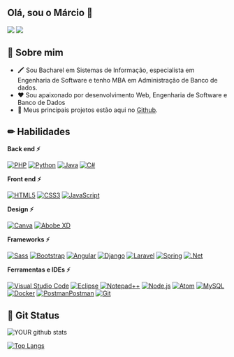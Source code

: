 ## Olá, sou o Márcio 🤙


[<img src="https://img.shields.io/badge/linkedin-%230077B5.svg?&style=for-the-badge&logo=linkedin&logoColor=white" />](https://www.linkedin.com/in/agnaldomarcio/) 
[<img src="https://img.shields.io/badge/twitter-%231DA1F2.svg?&style=for-the-badge&logo=twitter&logoColor=white" />](https://twitter.com/agnaldomarcio)
 


<h2>📝 Sobre mim</h2>
<ul>
<li>🖍 Sou Bacharel em Sistemas de Informação, especialista em Engenharia de Software e tenho MBA em Administração de Banco de dados.</li>
<li>❤ Sou apaixonado por desenvolvimento Web, Engenharia de Software e Banco de Dados</li>
<li>🤜 Meus principais projetos estão aqui no <a href="https://github.com/agnaldomarcio?tab=repositories">Github</a>.</li>
<!-- <li>📙 Check out my <a href="">resume</a>.</li> -->
</ul>


<h2>✏ Habilidades</h2>

**Back end ⚡**

<a href="https://php.net/" title="PHP"><img src="https://img.shields.io/badge/PHP-777BB4?style=for-the-badge&logo=php&logoColor=white" alt="PHP"></a>
<a href="https://www.python.org/" title="Python"><img src="https://img.shields.io/badge/Python-3776AB?style=for-the-badge&logo=python&logoColor=white" alt="Python"></a>
<a href="https://go.java/" title="Java"><img src="https://img.shields.io/badge/Java-ED8B00?style=for-the-badge&logo=java&logoColor=white" alt="Java"></a>
<a href="https://docs.microsoft.com/pt-br/dotnet/csharp/" title="C#"><img src="https://img.shields.io/badge/C%23-239120?style=for-the-badge&logo=c-sharp&logoColor=white" alt="C#"></a>


**Front end ⚡**

<a href="https://www.w3.org/TR/html5/" title="HTML5"><img src="https://img.shields.io/badge/HTML5-069?style=for-the-badge&logo=html5&logoColor=white" alt="HTML5"></a>
<a href="https://www.w3.org/TR/CSS/" title="CSS3"><img src="https://img.shields.io/badge/CSS-239120?&style=for-the-badge&logo=css3&logoColor=white" alt="CSS3"></a>
<a href="https://developer.mozilla.org/en-US/docs/Web/JavaScript" title="JavaScript"><img src="https://img.shields.io/badge/JavaScript-F7DF1E?style=for-the-badge&logo=javascript&logoColor=black" alt="JavaScript"></a>

**Design ⚡**

<a href="https://www.canva.com" title="Canva"><img src="https://img.shields.io/badge/Canva-%2300C4CC.svg?&style=for-the-badge&logo=Canva&logoColor=white" alt="Canva"></a>
<a href="https://www.adobe.com/br/products/xd.html" title="Abobe XD"><img src="https://img.shields.io/badge/Adobe%20XD-FF61F6?style=for-the-badge&logo=Adobe%20XD&logoColor=white" alt="Abobe XD"></a>


**Frameworks ⚡**

<a href="https://sass-lang.com/" title="Sass"><img src="https://img.shields.io/badge/Sass-CC6699?style=for-the-badge&logo=sass&logoColor=white" alt="Sass"></a>
<a href="https://getbootstrap.com/" title="Bootstrap"><img src="https://img.shields.io/badge/Bootstrap-563D7C?style=for-the-badge&logo=bootstrap&logoColor=white" alt="Bootstrap"></a>
<a href="https://angular.io/" title="Angular"><img src="https://img.shields.io/badge/Angular-DD0031?style=for-the-badge&logo=angular&logoColor=white" alt="Angular"></a>
<a href="https://www.djangoproject.com/" title="Django"><img src="https://img.shields.io/badge/Django-092E20?style=for-the-badge&logo=django&logoColor=green" alt="Django"></a>
<a href="https://laravel.com/" title="Laravel"><img src="https://img.shields.io/badge/Laravel-FF2D20?style=for-the-badge&logo=laravel&logoColor=white" alt="Laravel"></a>
<a href="https://spring.io/" title="Spring"><img src="https://img.shields.io/badge/Spring-6DB33F?style=for-the-badge&logo=spring&logoColor=white" alt="Spring"></a>
<a href="https://docs.microsoft.com/pt-br/learn/dotnet/" title=".Net"><img src="https://img.shields.io/badge/.NET-512BD4?style=for-the-badge&logo=dotnet&logoColor=white" alt=".Net"></a>



**Ferramentas e IDEs ⚡**

<a href="https://code.visualstudio.com/" title="Visual Studio Code"><img src="https://img.shields.io/badge/Visual_Studio_Code-0078D4?style=for-the-badge&logo=visual%20studio%20code&logoColor=white" alt="Visual Studio Code"></a>
<a href="https://www.eclipse.org/" title="Eclipse"><img src="https://img.shields.io/badge/Eclipse-2C2255?style=for-the-badge&logo=eclipse&logoColor=white" alt="Eclipse"></a>
<a href="https://notepad-plus-plus.org/" title="Notepad++"><img src="https://img.shields.io/badge/Notepad++-90E59A.svg?style=for-the-badge&logo=notepad%2B%2B&logoColor=black" alt="Notepad++"></a>
<a href="https://nodejs.org/" title="Node.js"><img src="https://img.shields.io/badge/Node.js-43853D?style=for-the-badge&logo=node-dot-js&logoColor=white" alt="Node.js"></a>
<a href="https://atom.io/" title="Atom"><img src="https://img.shields.io/badge/Atom-66595C?style=for-the-badge&logo=Atom&logoColor=white" alt="Atom"></a>
<a href="https://www.mysql.com/" title="MySQL"><img src="https://img.shields.io/badge/MySQL-00000F?style=for-the-badge&logo=mysql&logoColor=white" alt="MySQL"></a>
<a href="https://www.docker.com/" title="Docker"><img src="https://img.shields.io/badge/Docker-2CA5E0?style=for-the-badge&logo=docker&logoColor=white" alt="Docker"></a>
<a href="https://www.postman.com/" title="Postman"><img src="https://img.shields.io/badge/Postman-FF6C37?style=for-the-badge&logo=Postman&logoColor=white" alt="PostmanPostman"></a>
<a href="https://git-scm.com/" title="Git"><img src="https://img.shields.io/badge/Git-F05032?style=for-the-badge&logo=git&logoColor=white" alt="Git"></a>


<h2>🚀 Git Status</h2>

![YOUR github stats](https://github-readme-stats.vercel.app/api?username=agnaldomarcio)

[![Top Langs](https://github-readme-stats.vercel.app/api/top-langs/?username=agnaldomarcio&layout=compact)](https://github.com/anuraghazra/github-readme-stats)

